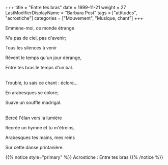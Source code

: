 +++
title = "Entre tes bras"
date = 1999-11-21
weight = 27
LastModifierDisplayName = "Barbara Post"
tags = ["attitudes", "acrostiche"]
categories = ["Mouvement", "Musique, chant"]
+++

Emmène-moi, ce monde étrange

N'a pas de ciel, pas d'avenir;
                

Tous les silences à venir
                

Rêvent le temps qu'un jour dérange,
                

Entre tes bras le temps d'un bal.

 \
Troublé, tu sais ce chant : éclore...

En arabesques se colore;

Suave un souffle madrigal.

 \
Bercé l'élan vers la lumière

Recrée un hymne et tu m'étreins,

Arabesques tes mains, mes reins

Sur cette danse printanière.

{{% notice style="primary" %}}
Acrostiche : Entre tes bras
{{% /notice %}}
